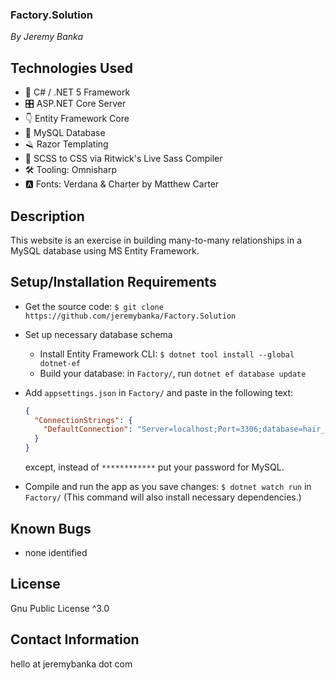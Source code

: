### Factory.Solution

_By Jeremy Banka_

## Technologies Used

- 🎵 C# / .NET 5 Framework
- 🎛️ ASP.NET Core Server
- 👇 Entity Framework Core
- 🧮 MySQL Database
- 🪒 Razor Templating
- 💅 SCSS to CSS via Ritwick's Live Sass Compiler
- 🛠️ Tooling: Omnisharp
- 🅰️ Fonts: Verdana & Charter by Matthew Carter

## Description

This website is an exercise in building many-to-many relationships in a MySQL database using MS Entity Framework.

## Setup/Installation Requirements

- Get the source code: `$ git clone https://github.com/jeremybanka/Factory.Solution`
- Set up necessary database schema
  - Install Entity Framework CLI: `$ dotnet tool install --global dotnet-ef`
  - Build your database: in `Factory/`, run `dotnet ef database update`
- Add `appsettings.json` in `Factory/` and paste in the following text:

  ```json
  {
    "ConnectionStrings": {
      "DefaultConnection": "Server=localhost;Port=3306;database=hair_salon;uid=root;pwd=************;"
    }
  }
  ```

  except, instead of `************` put your password for MySQL.

- Compile and run the app as you save changes: `$ dotnet watch run` in `Factory/` (This command will also install necessary dependencies.)

## Known Bugs

- none identified

## License

Gnu Public License ^3.0

## Contact Information

hello at jeremybanka dot com
